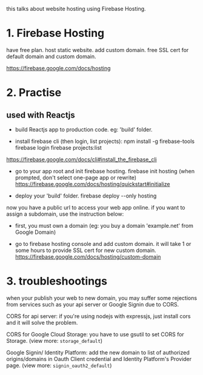 this talks about website hosting using Firebase Hosting.

# 1. Firebase Hosting
have free plan.
host static website.
add custom domain.
free SSL cert for default domain and custom domain.

https://firebase.google.com/docs/hosting

# 2. Practise
## used with Reactjs
- build Reactjs app to production code. eg: 'build' folder.

- install firebase cli (then login, list projects):
npm install -g firebase-tools
firebase login
firebase projects:list

https://firebase.google.com/docs/cli#install_the_firebase_cli

- go to your app root and init firebase hosting.
firebase init hosting
(when prompted, don't select one-page app or rewrite)
https://firebase.google.com/docs/hosting/quickstart#initialize

- deploy your 'build' folder.
firebase deploy --only hosting

now you have a public url to access your web app online.
if you want to assign a subdomain, use the instruction below:

- first, you must own a domain (eg: you buy a domain 'example.net' from Google Domain)

- go to firebase hosting console and add custom domain. it will take 1 or some hours to provide SSL cert for new custom domain.
https://firebase.google.com/docs/hosting/custom-domain

# 3. troubleshootings
when your publish your web to new domain, you may suffer some rejections from services such as your api server or Google Signin due to CORS.

CORS for api server: if you're using nodejs with expressjs, just install cors and it will solve the problem.

CORS for Google Cloud Storage: you have to use gsutil to set CORS for Storage. 
(view more: `storage_default`)

Google Signin/ Identity Platform: add the new domain to list of authorized origins/domains in Oauth Client credential and Identity Platform's Provider page.
(view more: `signin_oauth2_default`)




